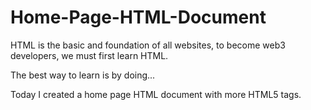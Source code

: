 # Home-Page-HTML-Document

HTML is the basic and foundation of all websites, to become web3 developers, we must first learn HTML.

The best way to learn is by doing...

Today I created a home page HTML document with more HTML5 tags.
